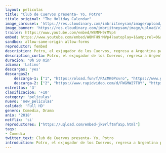 ```yaml
---
layout: peliculas
title: "Club de Cuervos presenta- Yo, Potro"
titulo_original: "The Holiday Calendar"
image_carousel: 'https://res.cloudinary.com/imbriitneysam/image/upload/v1542396644/potro-poster.jpg'
image_banner: 'https://res.cloudinary.com/imbriitneysam/image/upload/v1542396644/potro-banner-min.jpg'
trailer: https://www.youtube.com/embed/W8MFH9rMVp4
embed: https://www.youtube.com/embed/W8MFH9rMVp4?autoplay=1&amp;rel=0&amp;hd=1&border=0&wmode=opaque&enablejsapi=1&modestbranding=1&controls=1&showinfo=0
sandbox: allow-same-origin allow-forms
reproductor: fembed
description: Potro, el exjugador de los Cuervos, regresa a Argentina para colarse en la boda de su hermano, un genio del fútbol, y confrontar a su familia de una vez por todas.
description_corta: Potro, el exjugador de los Cuervos, regresa a Argentina para colarse en la boda de su hermano, un genio del fútbol, y confrontar a su familia de una vez por todas.
duracion: '0h 50 min'
idioma: 'Latino'
descargas: 'yes'
descargas2:
    descarga-1: ["1", "https://oload.fun/f/PAcMK0Pxvro", "https://www.google.com/s2/favicons?domain=openload.co","OpenLoad","https://res.cloudinary.com/imbriitneysam/image/upload/v1541473684/mexico.png", "Latino", "Full HD"]
    descarga-2: ["2", "https://www.rapidvideo.com/d/FWGMW27T8Y", "https://www.google.com/s2/favicons?domain=www.rapidvideo.com","RapidVideo","https://res.cloudinary.com/imbriitneysam/image/upload/v1541473684/mexico.png", "Latino", "Full HD"]
estrellas: '3'
clasificacion: '+10'
category: 'peliculas'
nuevo: 'new_peliculas'
calidad: 'Full HD'
genero: Comedia, Drama
anio: '2018'
netflix: 'si'
reproductores: ["https://uqload.com/embed-jk9rlftmfa5p.html"]
tags:
- Comedia
twitter_text: Club de Cuervos presenta- Yo, Potro
introduction: Potro, el exjugador de los Cuervos, regresa a Argentina para colarse en la boda de su hermano, un genio del fútbol, y confrontar a su familia de una vez por todas.
---
```



 








